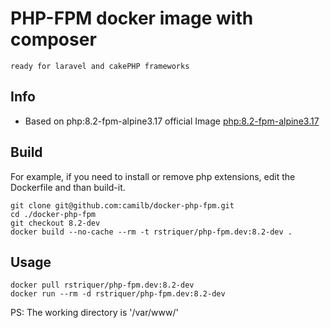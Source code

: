 # PHP-FPM docker image with composer

`ready for laravel and cakePHP frameworks `

## Info

- Based on php:8.2-fpm-alpine3.17 official Image [php:8.2-fpm-alpine3.17](https://hub.docker.com/_/php/)

## Build

For example, if you need to install or remove php extensions, edit the Dockerfile and than build-it.

    git clone git@github.com:camilb/docker-php-fpm.git
    cd ./docker-php-fpm
    git checkout 8.2-dev
    docker build --no-cache --rm -t rstriquer/php-fpm.dev:8.2-dev .

## Usage

    docker pull rstriquer/php-fpm.dev:8.2-dev
    docker run --rm -d rstriquer/php-fpm.dev:8.2-dev

PS: The working directory is '/var/www/'
